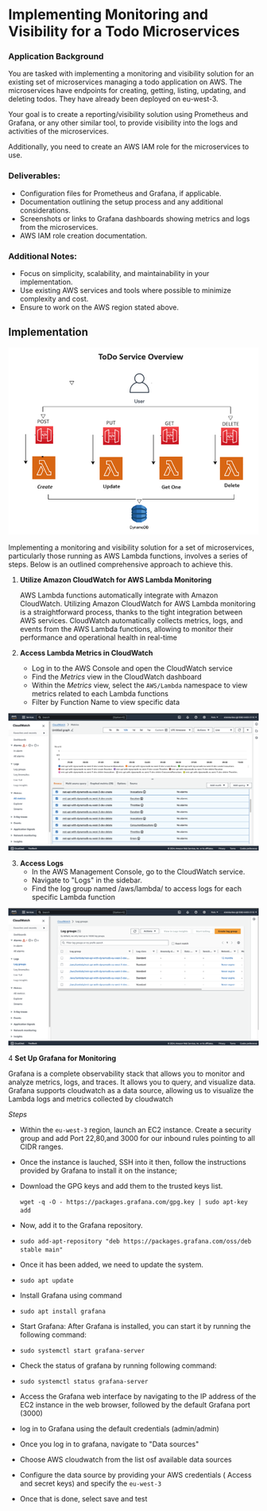 
# Implementing Monitoring and Visibility for a Todo Microservices

### Application Background
You are tasked with implementing a monitoring and visibility solution for an existing set of microservices managing a todo application on AWS. The microservices have endpoints for creating, getting, listing, updating, and deleting todos. They have already been deployed on eu-west-3.

Your goal is to create a reporting/visibility solution using Prometheus and Grafana, or any other similar tool, to provide visibility into the logs and activities of the microservices.

Additionally, you need to create an AWS IAM role for the microservices to use.


### Deliverables:
- Configuration files for Prometheus and Grafana, if applicable.
- Documentation outlining the setup process and any additional considerations.
- Screenshots or links to Grafana dashboards showing metrics and logs from the microservices.
- AWS IAM role creation documentation.

### Additional Notes:
- Focus on simplicity, scalability, and maintainability in your implementation.
- Use existing AWS services and tools where possible to minimize complexity and cost.
- Ensure to work on the AWS region stated above.


## Implementation

![ToDo Service](https://github.com/olateekay/crispy-octo-doodle/blob/main/Images/image.png?raw=true)

Implementing a monitoring and visibility solution for a set of microservices, particularly those running as AWS Lambda functions, involves a series of steps.
Below is an outlined comprehensive approach to achieve this.

1. **Utilize Amazon CloudWatch for AWS Lambda Monitoring**

    AWS Lambda functions automatically integrate with Amazon CloudWatch. Utilizing Amazon CloudWatch for AWS Lambda monitoring is a straightforward process, thanks to the tight integration between AWS services. CloudWatch automatically collects metrics, logs, and events from the AWS Lambda functions, allowing to monitor their performance and operational health in real-time


2. **Access Lambda Metrics in CloudWatch**
    - Log in to the AWS Console and open the CloudWatch service
    - Find the *Metrics* view in the CloudWatch dashboard
    - Within the *Metrics* view, select the `AWS/Lambda` namespace to view metrics related to each Lambda functions
    - Filter by Function Name to view specific data


![Lambda metrics](https://github.com/olateekay/crispy-octo-doodle/blob/main/Images/metrics.png?raw=true)

3. **Access Logs**
   - In the AWS Management Console, go to the CloudWatch service.
   - Navigate to "Logs" in the sidebar.
   - Find the log group named /aws/lambda/<your-function-name> to access logs for  each specific Lambda function

![Lambda logs](https://github.com/olateekay/crispy-octo-doodle/blob/main/Images/logs.png?raw=true)

4 **Set Up Grafana for Monitoring**

Grafana is a complete observability stack that allows you to monitor and analyze metrics, logs, and traces. It allows you to query, and visualize data.
Grafana supports cloudwatch as a data source, allowing us to visualize the Lambda logs and metrics collected by cloudwatch

*Steps*
- Within the `eu-west-3` region, launch an EC2 instance. Create a security group and add Port 22,80,and 3000 for our inbound rules pointing to all CIDR ranges.
-  Once the instance is lauched, SSH into it then, follow the instructions provided by Grafana to install it on the instance;
-  Download the GPG keys and add them to the trusted keys list.

    `wget -q -O - https://packages.grafana.com/gpg.key | sudo apt-key add`
-  Now, add it to the Grafana repository.
-  `sudo add-apt-repository "deb https://packages.grafana.com/oss/deb stable main"` 
-  Once it has been added, we need to update the system.
-  `sudo apt update`
-  Install Grafana using command
-  `sudo apt install grafana`
-  Start Grafana: After Grafana is installed, you can start it by running the  following command:
-  `sudo systemctl start grafana-server`
-  Check the status of grafana by running following command:
-  `sudo systemctl status grafana-server`
- Access the Grafana web interface by navigating to the IP address of the EC2 instance in the web browser, followed by the default Grafana port (3000)
- log in to Grafana using the default credentials (admin/admin)
- Once you log in to grafana, navigate to  "Data sources"
- Choose AWS cloudwatch from the list osf available data sources
- Configure the data source by providing your AWS credentials ( Access and secret keys) and specify the `eu-west-3`
- Once that is done, select save and test






